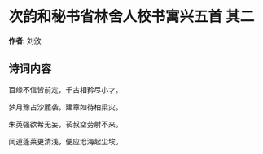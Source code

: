 # 次韵和秘书省林舍人校书寓兴五首  其二

**作者**: 刘攽

## 诗词内容

百缘不信皆前定，千古相矜尽小才。

梦月豫占沙麓袭，建章如待柏梁灾。

朱英强欲希无妄，苌叔空劳射不来。

闻道蓬莱更清浅，便应沧海起尘埃。

